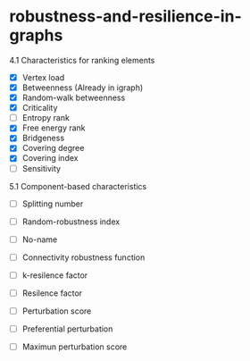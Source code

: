 # robustness-and-resilience-in-graphs

4.1 Characteristics for ranking elements

- [x] Vertex load
- [x] Betweenness (Already in igraph)
- [x] Random-walk betweenness
- [x] Criticality
- [ ] Entropy rank
- [x] Free energy rank
- [x] Bridgeness
- [x] Covering degree
- [x] Covering index
- [ ] Sensitivity

5.1 Component-based characteristics

- [ ] Splitting number
- [ ] Random-robustness index
- [ ] No-name
- [ ] Connectivity robustness function
- [ ] k-resilence factor
- [ ] Resilence factor
- [ ] Perturbation score
- [ ] Preferential perturbation
- [ ] Maximun perturbation score

